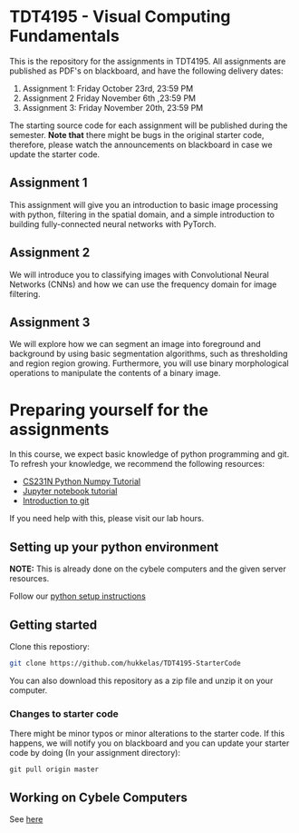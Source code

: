 # TDT4195 - Visual Computing Fundamentals

This is the repository for the assignments in TDT4195. All assignments are published as PDF's on blackboard, and have the following delivery dates:

1. Assignment 1: Friday October 23rd, 23:59 PM
2. Assignment 2 Friday November 6th ,23:59 PM
3. Assignment 3: Friday November 20th, 23:59 PM

The starting source code for each assignment will be published during the semester.
**Note that**  there might be bugs in the original starter code, therefore, please watch the announcements on blackboard in case we update the starter code.

## Assignment 1
This assignment will give you an introduction to basic image processing with python, filtering in the spatial domain, and a simple introduction to building fully-connected neural networks with PyTorch.


## Assignment 2
We will introduce you to classifying images with Convolutional Neural Networks (CNNs) and how we can use the frequency domain for image filtering.


## Assignment 3
We will explore how we can segment an image into foreground and background by using basic segmentation algorithms, such as thresholding and region region growing.
Furthermore, you will use  binary morphological operations to manipulate the contents of a binary image.




# Preparing yourself for the assignments
In this course, we expect basic knowledge of python programming and git. To refresh your knowledge, we recommend the following resources:

- [CS231N Python Numpy Tutorial](http://cs231n.github.io/python-numpy-tutorial/)
- [Jupyter notebook tutorial](http://cs231n.github.io/ipython-tutorial/)
- [Introduction to git](https://guides.github.com/introduction/git-handbook/)

If you need help with this, please visit our lab hours.


## Setting up your python environment

**NOTE:** This is already done on the cybele computers and the given server resources.

Follow our [python setup instructions](python_setup_instructions.md)


## Getting started

Clone this repostiory:

```bash
git clone https://github.com/hukkelas/TDT4195-StarterCode
```

You can also download this repository as a zip file and unzip it on your computer.


### Changes to starter code

There might be minor typos or minor alterations to the starter code. If this happens, we will notify you on blackboard and you can update your starter code by doing (In your assignment directory):

```
git pull origin master
```

## Working on Cybele Computers

See [here](working_on_cybele_computers.md)

